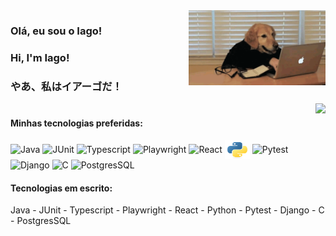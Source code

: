 
<div>
  <img align="right" height="120rem" src="giphy.gif">
</div>

### Olá, eu sou o Iago! 
### Hi, I'm Iago! 
### やあ、私はイアーゴだ！

<div>
  <img align="right" src="https://komarev.com/ghpvc/?username=iagoscm&label=Profile%20views&color=0e75b6&style=flat"/>  
</div>

#
#### Minhas tecnologias preferidas:
<div>
  <img align="center" alt="Java" height="30" width="40" src="https://cdn.jsdelivr.net/gh/devicons/devicon@latest/icons/java/java-plain.svg">
  <img align="center" alt="JUnit" height="30" width="40" src="https://cdn.jsdelivr.net/gh/devicons/devicon@latest/icons/junit/junit-plain-wordmark.svg">
  <img align="center" alt="Typescript" height="30" width="40" src="https://cdn.jsdelivr.net/gh/devicons/devicon/icons/typescript/typescript-plain.svg" />
  <img align="center" alt="Playwright" height="30" width="40" src="https://seeklogo.com/images/P/playwright-logo-22FA8B9E63-seeklogo.com.png" />
  <img align="center" alt="React" height="30" width="40" src="https://cdn.jsdelivr.net/gh/devicons/devicon/icons/react/react-original.svg" />
  <img align="center" alt="Python" height="30" width="40" src="https://raw.githubusercontent.com/devicons/devicon/master/icons/python/python-original.svg">
  <img align="center" alt="Pytest" height="30" width="40" src="https://cdn.jsdelivr.net/gh/devicons/devicon@latest/icons/pytest/pytest-plain-wordmark.svg">
  <img align="center" alt="Django" height="30" width="40" src="https://cdn.jsdelivr.net/gh/devicons/devicon/icons/django/django-plain.svg" />
  <img align="center" alt="C" height="30" width="40" src="https://cdn.jsdelivr.net/gh/devicons/devicon/icons/c/c-original.svg" />
  <img align="center" alt="PostgresSQL" height="30" width="40" src="https://cdn.jsdelivr.net/gh/devicons/devicon/icons/postgresql/postgresql-original.svg" />
</div>


#### Tecnologias em escrito: 
Java - JUnit - Typescript - Playwright - React - Python - Pytest - Django - C - PostgresSQL



